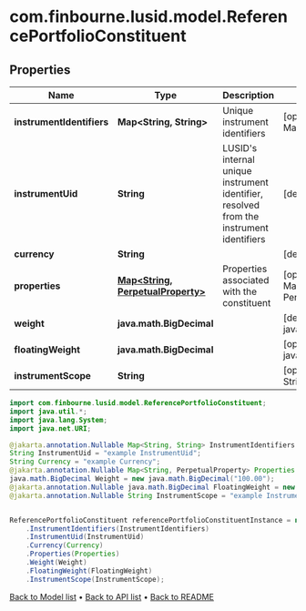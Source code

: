 # com.finbourne.lusid.model.ReferencePortfolioConstituent

## Properties

Name | Type | Description | Notes
------------ | ------------- | ------------- | -------------
**instrumentIdentifiers** | **Map&lt;String, String&gt;** | Unique instrument identifiers | [optional] [default to Map<String, String>]
**instrumentUid** | **String** | LUSID&#39;s internal unique instrument identifier, resolved from the instrument identifiers | [default to String]
**currency** | **String** |  | [default to String]
**properties** | [**Map&lt;String, PerpetualProperty&gt;**](PerpetualProperty.md) | Properties associated with the constituent | [optional] [default to Map<String, PerpetualProperty>]
**weight** | **java.math.BigDecimal** |  | [default to java.math.BigDecimal]
**floatingWeight** | **java.math.BigDecimal** |  | [optional] [default to java.math.BigDecimal]
**instrumentScope** | **String** |  | [optional] [default to String]

```java
import com.finbourne.lusid.model.ReferencePortfolioConstituent;
import java.util.*;
import java.lang.System;
import java.net.URI;

@jakarta.annotation.Nullable Map<String, String> InstrumentIdentifiers = new Map<String, String>();
String InstrumentUid = "example InstrumentUid";
String Currency = "example Currency";
@jakarta.annotation.Nullable Map<String, PerpetualProperty> Properties = new Map<String, PerpetualProperty>();
java.math.BigDecimal Weight = new java.math.BigDecimal("100.00");
@jakarta.annotation.Nullable java.math.BigDecimal FloatingWeight = new java.math.BigDecimal("100.00");
@jakarta.annotation.Nullable String InstrumentScope = "example InstrumentScope";


ReferencePortfolioConstituent referencePortfolioConstituentInstance = new ReferencePortfolioConstituent()
    .InstrumentIdentifiers(InstrumentIdentifiers)
    .InstrumentUid(InstrumentUid)
    .Currency(Currency)
    .Properties(Properties)
    .Weight(Weight)
    .FloatingWeight(FloatingWeight)
    .InstrumentScope(InstrumentScope);
```


[Back to Model list](../README.md#documentation-for-models) &#8226; [Back to API list](../README.md#documentation-for-api-endpoints) &#8226; [Back to README](../README.md)
